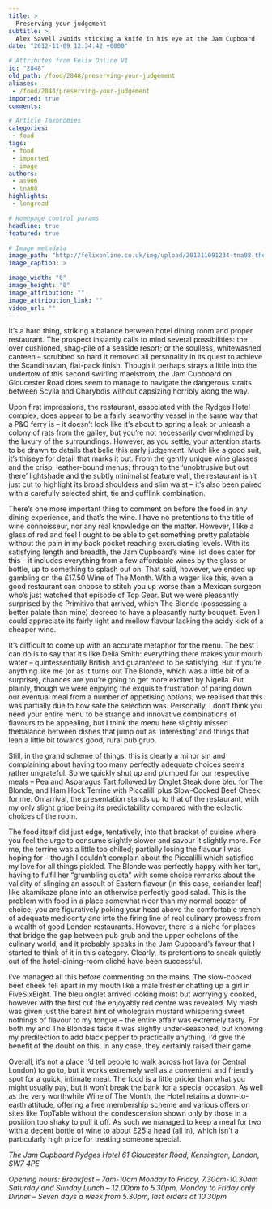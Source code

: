 ```yaml
---
title: >
  Preserving your judgement
subtitle: >
  Alex Savell avoids sticking a knife in his eye at the Jam Cupboard
date: "2012-11-09 12:34:42 +0000"

# Attributes from Felix Online V1
id: "2848"
old_path: /food/2848/preserving-your-judgement
aliases:
 - /food/2848/preserving-your-judgement
imported: true
comments:

# Article Taxonomies
categories:
 - food
tags:
 - food
 - imported
 - image
authors:
 - as906
 - tna08
highlights:
 - longread

# Homepage control params
headline: true
featured: true

# Image metadata
image_path: "http://felixonline.co.uk/img/upload/201211091234-tna08-the-jam-cupboard[1].jpg"
image_caption: >

image_width: "0"
image_height: "0"
image_attribution: ""
image_attribution_link: ""
video_url: ""
---
```


It’s a hard thing, striking a balance between hotel dining room and proper restaurant. The prospect instantly calls to mind several possibilities: the over cushioned, shag-pile of a seaside resort; or the soulless, whitewashed canteen – scrubbed so hard it removed all personality in its quest to achieve the Scandinavian, flat-pack finish. Though it perhaps strays a little into the undertow of this second swirling maelstrom, the Jam Cupboard on Gloucester Road does seem to manage to navigate the dangerous straits between Scylla and Charybdis without capsizing horribly along the way.

Upon first impressions, the restaurant, associated with the Rydges Hotel complex, does appear to be a fairly seaworthy vessel in the same way that a P&O ferry is – it doesn’t look like it’s about to spring a leak or unleash a colony of rats from the galley, but you’re not necessarily overwhelmed by the luxury of the surroundings. However, as you settle, your attention starts to be drawn to details that belie this early judgement. Much like a good suit, it’s thiseye for detail that marks it out. From the gently unique wine glasses and the crisp, leather-bound menus; through to the ‘unobtrusive but out there’ lightshade and the subtly minimalist feature wall, the restaurant isn’t just cut to highlight its broad shoulders and slim waist – it’s also been paired with a carefully selected shirt, tie and cufflink combination.

There’s one more important thing to comment on before the food in any dining experience, and that’s the wine. I have no pretentions to the title of wine connoisseur, nor any real knowledge on the matter. However, I like a glass of red and feel I ought to be able to get something pretty palatable without the pain in my back pocket reaching excruciating levels. With its satisfying length and breadth, the Jam Cupboard’s wine list does cater for this – it includes everything from a few affordable wines by the glass or bottle, up to something to splash out on. That said, however, we ended up gambling on the £17.50 Wine of The Month. With a wager like this, even a good restaurant can choose to stitch you up worse than a Mexican surgeon who’s just watched that episode of Top Gear. But we were pleasantly surprised by the Primitivo that arrived, which The Blonde (possessing a better palate than mine) decreed to have a pleasantly nutty bouquet. Even I could appreciate its fairly light and mellow flavour lacking the acidy kick of a cheaper wine.

It’s difficult to come up with an accurate metaphor for the menu. The best I can do is to say that it’s like Delia Smith: everything there makes your mouth water – quintessentially British and guaranteed to be satisfying. But if you’re anything like me (or as it turns out The Blonde, which was a little bit of a surprise), chances are you’re going to get more excited by Nigella. Put plainly, though we were enjoying the exquisite frustration of paring down our eventual meal from a number of appetising options, we realised that this was partially due to how safe the selection was. Personally, I don’t think you need your entire menu to be strange and innovative combinations of flavours to be appealing, but I think the menu here slightly missed thebalance between dishes that jump out as ‘interesting’ and things that lean a little bit towards good, rural pub grub.

Still, in the grand scheme of things, this is clearly a minor sin and complaining about having too many perfectly adequate choices seems rather ungrateful. So we quickly shut up and plumped for our respective meals – Pea and Asparagus Tart followed by Onglet Steak done bleu for The Blonde, and Ham Hock Terrine with Piccalilli plus Slow-Cooked Beef Cheek for me. On arrival, the presentation stands up to that of the restaurant, with my only slight gripe being its predictability compared with the eclectic choices of the room.

The food itself did just edge, tentatively, into that bracket of cuisine where you feel the urge to consume slightly slower and savour it slightly more. For me, the terrine was a little too chilled; partially losing the flavour I was hoping for – though I couldn’t complain about the Piccalilli which satisfied my love for all things pickled. The Blonde was perfectly happy with her tart, having to fulfil her “grumbling quota” with some choice remarks about the validity of slinging an assault of Eastern flavour (in this case, coriander leaf) like akamikaze plane into an otherwise perfectly good salad. This is the problem with food in a place somewhat nicer than my normal boozer of choice; you are figuratively poking your head above the comfortable trench of adequate mediocrity and into the firing line of real culinary prowess from a wealth of good London restaurants. However, there is a niche for places that bridge the gap between pub grub and the upper echelons of the culinary world, and it probably speaks in the Jam Cupboard’s favour that I started to think of it in this category. Clearly, its pretentions to sneak quietly out of the hotel-dining-room cliché have been successful.

I’ve managed all this before commenting on the mains. The slow-cooked beef cheek fell apart in my mouth like a male fresher chatting up a girl in FiveSixEight. The bleu onglet arrived looking moist but worryingly cooked, however with the first cut the enjoyably red centre was revealed. My mash was given just the barest hint of wholegrain mustard whispering sweet nothings of flavour to my tongue – the entire affair was extremely tasty. For both my and The Blonde’s taste it was slightly under-seasoned, but knowing my predilection to add black pepper to practically anything, I’d give the benefit of the doubt on this. In any case, they certainly raised their game.

Overall, it’s not a place I’d tell people to walk across hot lava (or Central London) to go to, but it works extremely well as a convenient and friendly spot for a quick, intimate meal. The food is a little pricier than what you might usually pay, but it won’t break the bank for a special occasion. As well as the very worthwhile Wine of The Month, the Hotel retains a down-to-earth attitude, offering a free membership scheme and various offers on sites like TopTable without the condescension shown only by those in a position too shaky to pull it off. As such we managed to keep a meal for two with a decent bottle of wine to about £25 a head (all in), which isn’t a particularly high price for treating someone special.

_The Jam Cupboard
 Rydges Hotel
 61 Gloucester Road, Kensington, London, SW7 4PE_

_Opening hours:
 Breakfast – 7am-10am Monday to Friday, 7.30am-10.30am Saturday and Sunday
 Lunch – 12.00pm to 5.30pm, Monday to Friday only
 Dinner – Seven days a week from 5.30pm, last orders at 10.30pm_

